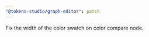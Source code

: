```yaml
---
"@tokens-studio/graph-editor": patch
---
```


Fix the width of the color swatch on color compare node.
